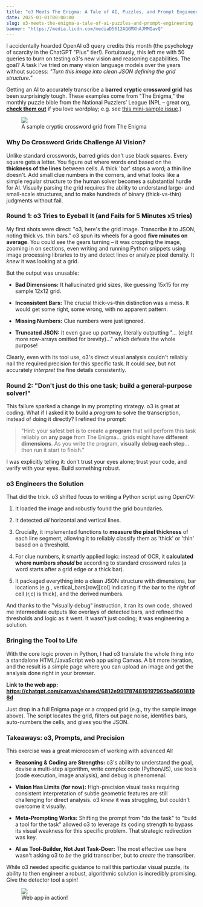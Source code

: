 ```yaml
---
title: "o3 Meets The Enigma: A Tale of AI, Puzzles, and Prompt Engineering"
date: 2025-01-01T00:00:00
slug: o3-meets-the-enigma-a-tale-of-ai-puzzles-and-prompt-engineering
banner: "https://media.licdn.com/mediaD5612AQGMXhAJMMIavQ"
---
```

<p>I accidentally hoarded OpenAI o3 query credits this month (the psychology of scarcity in the ChatGPT "Plus" tier!). Fortuitously, this left me with 50 queries to burn on testing o3's new vision and reasoning capabilities. The goal? A task I've tried on many vision language models over the years without success: <em>"Turn this image into clean JSON defining the grid structure."</em></p><p>Getting an AI to accurately transcribe a <strong>barred cryptic crossword grid</strong> has been surprisingly tough. These examples come from "The Enigma," the monthly puzzle bible from the National Puzzlers’ League (NPL – great org, <a href="https://www.puzzlers.org/" target="_blank"><strong>check them out</strong></a> if you love wordplay; e.g. see <a href="https://download.puzzlers.org/public/enigma-minisample.pdf" target="_blank">this mini-sample issue</a>.)</p><figure><img data-media-urn="urn:li:digitalmediaAsset:D5612AQGrmCcSEgoITQ" src="https://media.licdn.com/dms/image/v2/D5612AQGrmCcSEgoITQ/article-inline_image-shrink_1500_2232/B56ZaNw3ueGkAU-/0/1746135121408?e=1756944000&amp;v=beta&amp;t=l-ngKCnX1u-lbtBrP6UQuYEWK7_zkB_XD1zMIxJSumM"/><figcaption>A sample cryptic crossword grid from The Enigma </figcaption></figure><h3>Why Do Crossword Grids Challenge AI Vision?</h3><p>Unlike standard crosswords, barred grids don't use black squares. Every square gets a letter. You figure out where words end based on the <strong>thickness of the lines</strong> between cells. A thick 'bar' stops a word; a thin line doesn't. Add small clue numbers in the corners, and what looks like a simple regular structure to the human solver becomes a substantial hurdle for AI. Visually parsing the grid requires the ability to understand large- and small-scale structures, and to make hundreds of binary (thick-vs-thin) judgments without fail. </p><h3>Round 1: o3 Tries to Eyeball It (and Fails for 5 Minutes x5 tries)</h3><p>My first shots were direct: "o3, here's the grid image. Transcribe it to JSON, noting thick vs. thin bars." o3 spun its wheels for a good <strong>five minutes on average</strong>. You could see the gears turning – it was cropping the image, zooming in on sections, even writing and running Python snippets using image processing libraries to try and detect lines or analyze pixel density. It <em>knew</em> it was looking at a grid.</p><p>But the output was unusable:</p><ul><li><p><strong>Bad Dimensions:</strong> It hallucinated grid sizes, like guessing 15x15 for my sample 12x12 grid.</p></li><li><p><strong>Inconsistent Bars:</strong> The crucial thick-vs-thin distinction was a mess. It would get some right, some wrong, with no apparent pattern.</p></li><li><p><strong>Missing Numbers:</strong> Clue numbers were just ignored.</p></li><li><p><strong>Truncated JSON:</strong> It even gave up partway, literally outputting "... (eight more row-arrays omitted for brevity)..." which defeats the whole purpose!</p></li></ul><p>Clearly, even with its tool use, o3's direct visual analysis couldn't reliably nail the required precision for this specific task. It could <em>see</em>, but not accurately <em>interpret</em> the fine details consistently.</p><h3>Round 2: "Don't just do this one task; build a general-purpose solver!"</h3><p>This failure sparked a change in my prompting strategy. o3 is great at coding. What if I asked it to build a <em>program</em> to solve the transcription, instead of doing it directly? I refined the prompt:</p><blockquote><p>"Hint: your safest bet is to create a <strong>program</strong> that will perform this task reliably on <strong>any page</strong> from The Enigma... grids might have <strong>different dimensions</strong>. As you write the program, <strong>visually debug each step</strong>... then run it start to finish."</p></blockquote><p>I was explicitly telling it: don't trust your eyes alone; trust your code, and verify with your eyes. Build something robust.</p><h3>o3 Engineers the Solution</h3><p>That did the trick. o3 shifted focus to writing a Python script using OpenCV:</p><ol><li><p>It loaded the image and robustly found the grid boundaries.</p></li><li><p>It detected <em>all</em> horizontal and vertical lines.</p></li><li><p>Crucially, it implemented functions to <strong>measure the pixel thickness</strong> of each line segment, allowing it to reliably classify them as 'thick' or 'thin' based on a threshold.</p></li><li><p>For clue numbers, it smartly applied logic: instead of OCR, it <strong>calculated where numbers <em>should</em> be</strong> according to standard crossword rules (a word starts after a grid edge or a thick bar).</p></li><li><p>It packaged everything into a clean JSON structure with dimensions, bar locations (e.g., vertical_bars[row][col] indicating if the bar to the <em>right</em> of cell (r,c) is thick), and the derived numbers.</p></li></ol><p>And thanks to the "visually debug" instruction, it ran its own code, showed me intermediate outputs like overlays of detected bars, and refined the thresholds and logic as it went. It wasn't just coding; it was engineering a solution.</p><h3>Bringing the Tool to Life</h3><p>With the core logic proven in Python, I had o3 translate the whole thing into a standalone HTML/JavaScript web app using Canvas. A bit more iteration, and the result is a simple page where you can upload an image and get the analysis done right in your browser.</p><p><strong>Link to the web app: </strong><a href="https://chatgpt.com/canvas/shared/6812e9917874819197965ba56018198d" target="_blank"><strong>https://chatgpt.com/canvas/shared/6812e9917874819197965ba56018198d</strong></a></p><p>Just drop in a full Enigma page or a cropped grid (e.g., try the sample image above). The script locates the grid, filters out page noise, identifies bars, auto-numbers the cells, and gives you the JSON.</p><h3>Takeaways: o3, Prompts, and Precision</h3><p>This exercise was a great microcosm of working with advanced AI:</p><ul><li><p><strong>Reasoning &amp; Coding are Strengths:</strong> o3's ability to understand the goal, devise a multi-step algorithm, write complex code (Python/JS), use tools (code execution, image analysis), and debug is phenomenal.</p></li><li><p><strong>Vision Has Limits (for now):</strong> High-precision visual tasks requiring consistent interpretation of subtle geometric features are still challenging for direct analysis. o3 <em>knew</em> it was struggling, but couldn't overcome it visually.</p></li><li><p><strong>Meta-Prompting Works:</strong> Shifting the prompt from "do the task" to "build a tool for the task" allowed o3 to leverage its coding strength to bypass its visual weakness for this specific problem. That strategic redirection was key.</p></li><li><p><strong>AI as Tool-Builder, Not Just Task-Doer:</strong> The most effective use here wasn't asking o3 to <em>be</em> the grid transcriber, but to <em>create</em> the transcriber.</p></li></ul><p>While o3 needed specific guidance to nail this particular visual puzzle, its ability to then engineer a robust, algorithmic solution is incredibly promising. Give the detector tool a spin!</p><p></p><figure><img data-media-urn="urn:li:digitalmediaAsset:D5612AQG9AQiiS3D3zA" src="https://media.licdn.com/dms/image/v2/D5612AQG9AQiiS3D3zA/article-inline_image-shrink_1500_2232/B56ZaN1Ae2GUAU-/0/1746136205693?e=1756944000&amp;v=beta&amp;t=fiV51LidoPp37NtzvgxfCQQo6-Ovd5sN8C8KrTqpwCk"/><figcaption>Web app in action!</figcaption></figure><p></p>